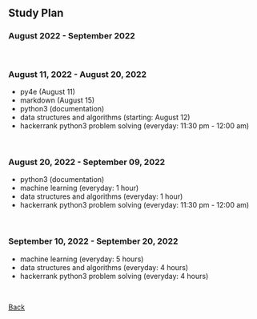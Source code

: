 ## Study Plan 
### August 2022 - September 2022

<br>

### August 11, 2022 - August 20, 2022

* py4e (August 11)
* markdown (August 15)
* python3 (documentation)
* data structures and algorithms (starting: August 12)
* hackerrank python3 problem solving (everyday: 11:30 pm - 12:00 am)

<br>

### August 20, 2022 - September 09, 2022

* python3 (documentation)
* machine learning (everyday: 1 hour)
* data structures and algorithms (everyday: 1 hour)
* hackerrank python3 problem solving (everyday: 11:30 pm - 12:00 am)

<br>

### September 10, 2022 - September 20, 2022
 
* machine learning (everyday: 5 hours)
* data structures and algorithms (everyday: 4 hours)
* hackerrank python3 problem solving (everyday: 4 hours)

<br>

[Back](../README.md)
